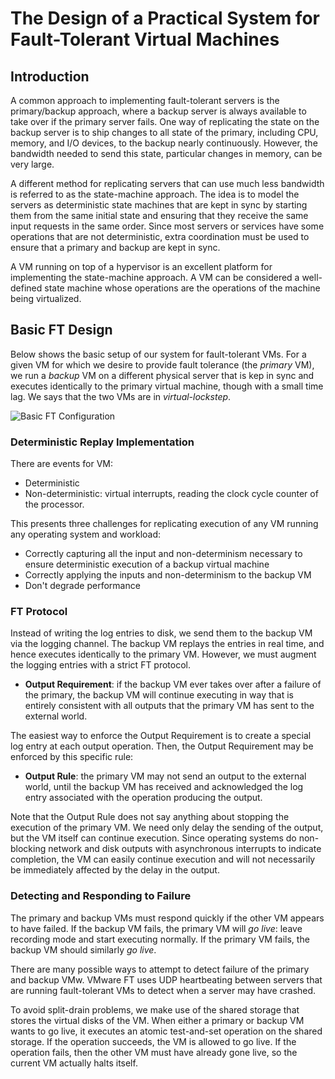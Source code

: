 # The Design of a Practical System for Fault-Tolerant Virtual Machines

## Introduction

A common approach to implementing fault-tolerant servers is the
primary/backup approach, where a backup server is always available
to take over if the primary server fails. One way of replicating the
state on the backup server is to ship changes to all state of
the primary, including CPU, memory, and I/O devices, to the backup
nearly continuously. However, the bandwidth needed to send this
state, particular changes in memory, can be very large.

A different method for replicating servers that can use much
less bandwidth is referred to as the state-machine approach.
The idea is to model the servers as deterministic state machines
that are kept in sync by starting them from the same initial state
and ensuring that they receive the same input requests in the
same order. Since most servers or services have some operations that
are not deterministic, extra coordination must be used to ensure that
a primary and backup are kept in sync.

A VM running on top of a hypervisor is an excellent platform for
implementing the state-machine approach. A VM can be considered
a well-defined state machine whose operations are the operations
of the machine being virtualized.

## Basic FT Design

Below shows the basic setup of our system for fault-tolerant VMs.
For a given VM for which we desire to provide fault tolerance
(the *primary* VM), we run a *backup* VM on a different physical server
that is kep in sync and executes identically to the primary virtual
machine, though with a small time lag. We says that the two VMs
are in *virtual-lockstep*.

![Basic FT Configuration](https://s2.loli.net/2022/09/07/QovRGeruz46kVD7.png)

### Deterministic Replay Implementation

There are events for VM:

+ Deterministic
+ Non-deterministic: virtual interrupts, reading the clock cycle
counter of the processor.

This presents three challenges for replicating execution of any
VM running any operating system and workload:

+ Correctly capturing all the input and non-determinism necessary
to ensure deterministic execution of a backup virtual machine
+ Correctly applying the inputs and non-determinism to the backup VM
+ Don't degrade performance

### FT Protocol

Instead of writing the log entries to disk, we send them to the backup VM
via the logging channel. The backup VM replays the entries in real time,
and hence executes identically to the primary VM. However, we must
augment the logging entries with a strict FT protocol.

+ **Output Requirement**: if the backup VM ever takes over after
a failure of the primary, the backup VM will continue executing in
way that is entirely consistent with all outputs that the primary
VM has sent to the external world.

The easiest way to enforce the Output Requirement is to create
a special log entry at each output operation. Then, the Output Requirement
may be enforced by this specific rule:

+ **Output Rule**: the primary VM may not send an output to the external
world, until the backup VM has received and acknowledged the log
entry associated with the operation producing the output.

Note that the Output Rule does not say anything about stopping the execution
of the primary VM. We need only delay the sending of the output, but the
VM itself can continue execution. Since operating systems do
non-blocking network and disk outputs with asynchronous interrupts
to indicate completion, the VM can easily continue execution and will
not necessarily be immediately affected by the delay in the output.

### Detecting and Responding to Failure

The primary and backup VMs must respond quickly if the other VM
appears to have failed. If the backup VM fails, the primary VM
will *go live*: leave recording mode and start executing normally.
If the primary VM fails, the backup VM should similarly *go live*.

There are many possible ways to attempt to detect failure of
the primary and backup VMw. VMware FT uses UDP heartbeating
between servers that are running fault-tolerant VMs to detect
when a server may have crashed.

To avoid split-drain problems, we make use of the shared storage
that stores the virtual disks of the VM. When either a primary or backup
VM wants to go live, it executes an atomic test-and-set operation
on the shared storage. If the operation succeeds, the VM is allowed
to go live. If the operation fails, then the other VM must have already
gone live, so the current VM actually halts itself.
